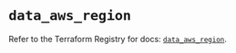 # `data_aws_region`

Refer to the Terraform Registry for docs: [`data_aws_region`](https://registry.terraform.io/providers/hashicorp/aws/6.4.0/docs/data-sources/region).
